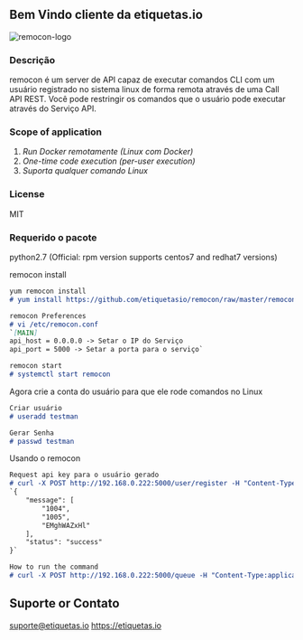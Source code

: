 ## Bem Vindo cliente da etiquetas.io
![remocon-logo](https://user-images.githubusercontent.com/43131904/62931121-ba7ffd80-bdf8-11e9-9e5e-4a0e41450247.png)

### Descrição

remocon é um server de API capaz de executar comandos CLI com um usuário registrado no sistema linux de forma remota através de uma Call API REST.
Você pode restringir os comandos que o usuário pode executar através do Serviço API.

### Scope of application
1. *Run Docker remotamente (Linux com Docker)*
2. *One-time code execution (per-user execution)*
3. *Suporta qualquer comando Linux*

### License
MIT

### Requerido o pacote
python2.7
(Official: rpm version supports centos7 and redhat7 versions)

remocon install
```markdown
yum remocon install
# yum install https://github.com/etiquetasio/remocon/raw/master/remocon-1.0.0-1.el7.x86_64.rpm -y

remocon Preferences
# vi /etc/remocon.conf
`[MAIN]
api_host = 0.0.0.0 -> Setar o IP do Serviço
api_port = 5000 -> Setar a porta para o serviço`

remocon start
# systemctl start remocon
```
Agora crie a conta do usuário para que ele rode comandos no Linux
```markdown
Criar usuário
# useradd testman

Gerar Senha
# passwd testman
```
Usando o remocon
```markdown
Request api key para o usuário gerado
# curl -X POST http://192.168.0.222:5000/user/register -H "Content-Type:application/json" -d '{"user":"testman"}'
`{
    "message": [
        "1004",
        "1005",
        "EMghWAZxHl"
    ],
    "status": "success"
}`

How to run the command
# curl -X POST http://192.168.0.222:5000/queue -H "Content-Type:application/json" -d '{"execcmd":"touch finished","user":"testman","key":"EMghWAZxHl"}
```
## Suporte or Contato
suporte@etiquetas.io
https://etiquetas.io
